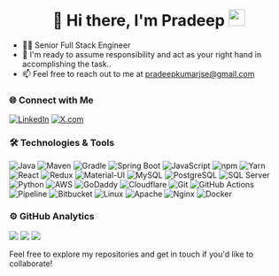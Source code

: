 <h1 align="center">👋 Hi there, I'm Pradeep <img src="assets/hi.gif" width="30px"></h1>

<ul>
  <li>👨‍💻 Senior Full Stack Engineer</li>
  <li>💬 I'm ready to assume responsibility and act as your right hand in accomplishing the task..</li>
  <li>📫 Feel free to reach out to me at <a href="mailto:pradeepkumarjse@gmail.com">pradeepkumarjse@gmail.com</a></li>
</ul>

### 🌐 Connect with Me

[![LinkedIn](https://img.shields.io/badge/LinkedIn-blue?style=flat&logo=linkedin)](https://www.linkedin.com/in/pradeepkumarjse/)
[![X.com](https://img.shields.io/badge/X.com-black?style=flat&logo=xing)](https://x.com/pradeepkumarjse)

### 🛠️ Technologies & Tools

![Java](https://img.shields.io/badge/-Java-333333?style=flat&logo=openjdk&logoColor=red)
![Maven](https://img.shields.io/badge/-Maven-C71A36?style=flat&logo=apache-maven&logoColor=white)
![Gradle](https://img.shields.io/badge/-Gradle-02303A?style=flat&logo=gradle&logoColor=white)
![Spring Boot](https://img.shields.io/badge/-Spring%20Boot-333333?style=flat&logo=spring-boot) 
![JavaScript](https://img.shields.io/badge/-JavaScript-333333?style=flat&logo=javascript)
![npm](https://img.shields.io/badge/-npm-CB3837?style=flat&logo=npm&logoColor=white)
![Yarn](https://img.shields.io/badge/-Yarn-2C8EBB?style=flat&logo=yarn&logoColor=white)
![React](https://img.shields.io/badge/-React-333333?style=flat&logo=react) 
![Redux](https://img.shields.io/badge/-Redux-764ABC?style=flat&logo=redux&logoColor=white)
![Material-UI](https://img.shields.io/badge/-Material--UI-0081CB?style=flat&logo=material-ui&logoColor=white)
![MySQL](https://img.shields.io/badge/-MySQL-4479A1?style=flat&logo=mysql&logoColor=white)
![PostgreSQL](https://img.shields.io/badge/-PostgreSQL-336791?style=flat&logo=postgresql&logoColor=white)
![SQL Server](https://img.shields.io/badge/-SQL%20Server-CC2927?style=flat&logo=microsoft-sql-server&logoColor=white)
![Python](https://img.shields.io/badge/-Python-333333?style=flat&logo=python) 
![AWS](https://img.shields.io/badge/-AWS-333333?style=flat&logo=amazon-web-services)
![GoDaddy](https://img.shields.io/badge/-GoDaddy-333333?style=flat&logo=godaddy&logoColor=white)
![Cloudflare](https://img.shields.io/badge/-Cloudflare-333333?style=flat&logo=cloudflare&logoColor=white)
![Git](https://img.shields.io/badge/-Git-333333?style=flat&logo=git) 
![GitHub Actions](https://img.shields.io/badge/-GitHub%20Actions-2088FF?style=flat&logo=github-actions&logoColor=white)
![Pipeline](https://img.shields.io/badge/-Pipeline-00BFFF?style=flat&logo=pipe&logoColor=white)
![Bitbucket](https://img.shields.io/badge/-Bitbucket-0052CC?style=flat&logo=bitbucket&logoColor=white)
![Linux](https://img.shields.io/badge/-Linux-FCC624?style=flat&logo=linux&logoColor=black)
![Apache](https://img.shields.io/badge/-Apache-D22128?style=flat&logo=apache&logoColor=white)
![Nginx](https://img.shields.io/badge/-Nginx-009639?style=flat&logo=nginx&logoColor=white)
![Docker](https://img.shields.io/badge/-Docker-333333?style=flat&logo=docker) 

<h3>⚙️ GitHub Analytics</h3>
<p>
  <img src="https://github-readme-stats.vercel.app/api?username=pradeepkumarjse&show_icons=true&theme=gotham&hide_border=1&count_private=true" />
  <img src="https://github-readme-streak-stats.herokuapp.com/?user=pradeepkumarjse&theme=gotham&hide_border=true&date_format=M%20j%5B%2C%20Y%5D&fire=DD2727" />
  <img src="https://github-profile-trophy.vercel.app/?username=pradeepkumarjse&theme=darkhub&no-bg=true&no-frame=true&row=1&column=6" />
</p>

Feel free to explore my repositories and get in touch if you'd like to collaborate!

